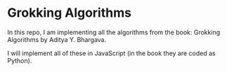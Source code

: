 # Grokking Algorithms

In this repo, I am implementing all the algorithms from the book: Grokking Algorithms by Aditya Y. Bhargava.

I will implement all of these in JavaScript (in the book they are coded as Python).

